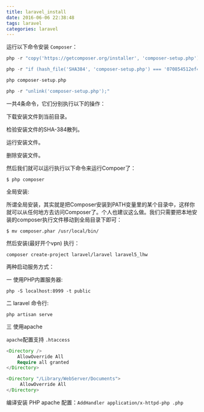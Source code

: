 ```yaml
---
title: laravel_install
date: 2016-06-06 22:38:48
tags: laravel
categories: laravel
---
```


运行以下命令安装 `Composer`：

```php
php -r "copy('https://getcomposer.org/installer', 'composer-setup.php');"

php -r "if (hash_file('SHA384', 'composer-setup.php') === '070854512ef404f16bac87071a6db9fd9721da1684cd4589b1196c3faf71b9a2682e2311b36a5079825e155ac7ce150d') { echo 'Installer verified'; } else { echo 'Installer corrupt'; unlink('composer-setup.php'); } echo PHP_EOL;"

php composer-setup.php

php -r "unlink('composer-setup.php');"
```
<!-- more -->

一共4条命令，它们分别执行以下的操作：

下载安装文件到当前目录。

检验安装文件的SHA-384散列。

运行安装文件。

删除安装文件。

然后我们就可以运行执行以下命令来运行Compoer了：

    $ php composer
    
全局安装:

所谓全局安装，其实就是把Composer安装到PATH变量里的某个目录中，这样你就可以从任何地方去访问Composer了。个人也建议这么做。我们只需要把本地安装的composer执行文件移动到全局目录下即可：

    $ mv composer.phar /usr/local/bin/
    
然后安装(最好开个vpn) 执行：

    composer create-project laravel/laravel laravel5_lhw

两种启动服务方式：

一 使用PHP内置服务器:

    php -S localhost:8999 -t public

二 laravel 命令行:

    php artisan serve 

三 使用apache 

`apache`配置支持 `.htaccess`

```php
<Directory />
    AllowOverride All
    Require all granted
</Directory>

<Directory "/Library/WebServer/Documents">
	 AllowOverride All
</Directory>

```
编译安装 PHP apache 配置：`AddHandler application/x-httpd-php .php`
